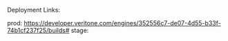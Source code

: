 
Deployment Links:

prod:  https://developer.veritone.com/engines/352556c7-de07-4d55-b33f-74b1cf237f25/builds#
stage: 
